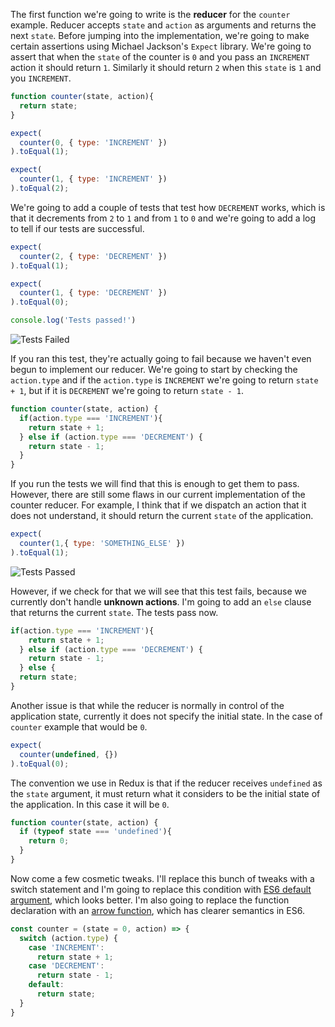 The first function we're going to write is the **reducer** for the `counter` example. Reducer accepts `state` and `action` as arguments and returns the next `state`. Before jumping into the implementation, we're going to make certain assertions using Michael Jackson's `Expect` library. We're going to assert that when the `state` of the counter is `0` and you pass an `INCREMENT` action it should return `1`. Similarly it should return `2` when this `state` is `1` and you `INCREMENT`.

``` javascript
function counter(state, action){
  return state;
}

expect(
  counter(0, { type: 'INCREMENT' })
).toEqual(1);

expect(
  counter(1, { type: 'INCREMENT' })
).toEqual(2);
```

We're going to add a couple of tests that test how `DECREMENT` works, which is that it decrements from `2` to `1` and from `1` to `0` and we're going to add a log to tell if our tests are successful.

``` javascript
expect(
  counter(2, { type: 'DECREMENT' })
).toEqual(1);

expect(
  counter(1, { type: 'DECREMENT' })
).toEqual(0);

console.log('Tests passed!')
```

![Tests Failed](https://d2eip9sf3oo6c2.cloudfront.net/asciicasts/getting-started-with-redux/TestsFailed.png)

If you ran this test, they're actually going to fail because we haven't even begun to implement our reducer. We're going to start by checking the `action.type` and if the `action.type` is `INCREMENT` we're going to return `state + 1`, but if it is `DECREMENT` we're going to return `state - 1`.

``` javascript
function counter(state, action) {
  if(action.type === 'INCREMENT'){
    return state + 1;
  } else if (action.type === 'DECREMENT') {
    return state - 1;
  }
}
```
If you run the tests we will find that this is enough to get them to pass. However, there are still some flaws in our current implementation of the counter reducer. For example, I think that if we dispatch an action that it does not understand, it should return the current `state` of the application.

``` javascript
expect(
  counter(1,{ type: 'SOMETHING_ELSE' })
).toEqual(1);
```

![Tests Passed](https://d2eip9sf3oo6c2.cloudfront.net/asciicasts/getting-started-with-redux/TestsPassed.png)

However, if we check for that we will see that this test fails, because we currently don't handle **unknown actions**. I'm going to add an `else` clause that returns the current `state`. The tests pass now.

``` javascript
if(action.type === 'INCREMENT'){
    return state + 1;
  } else if (action.type === 'DECREMENT') {
    return state - 1;
  } else {
  return state;
}
```
Another issue is that while the reducer is normally in control of the application state, currently it does not specify the initial state. In the case of `counter` example that would be `0`. 

``` javascript
expect(
  counter(undefined, {})
).toEqual(0);
```
The convention we use in Redux is that if the reducer receives `undefined` as the `state` argument, it must return what it considers to be the initial state of the application. In this case it will be `0`.

``` javascript
function counter(state, action) {
  if (typeof state === 'undefined'){
    return 0;
  }
}
```
Now come a few cosmetic tweaks. I'll replace this bunch of tweaks with a switch statement and I'm going to replace this condition with [ES6 default argument](https://egghead.io/lessons/ecmascript-6-default-values-for-function-parameters), which looks better. I'm also going to replace the function declaration with an [arrow function](https://egghead.io/lessons/arrow-function), which has clearer semantics in ES6.

``` javascript
const counter = (state = 0, action) => {
  switch (action.type) {
    case 'INCREMENT':
      return state + 1;
    case 'DECREMENT':
      return state - 1;
    default:
      return state;
  }
}
```

